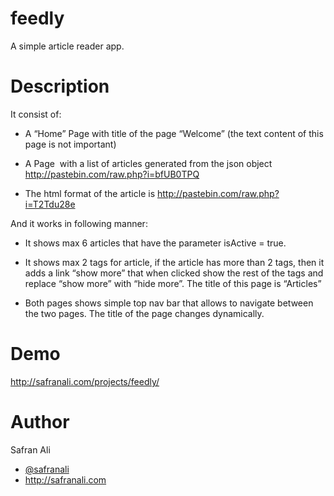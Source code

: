 feedly
======

A simple article reader app.


Description
===========

It consist of:

* A “Home” Page with title of the page “Welcome” (the text content of this page is not important)
 
* A Page  with a list of articles generated from the json object http://pastebin.com/raw.php?i=bfUB0TPQ

* The html format of the article is http://pastebin.com/raw.php?i=T2Tdu28e

And it works in following manner:

* It shows max 6 articles that have the parameter isActive = true.

* It shows max 2 tags for article, if the article has more than 2 tags, then it adds a link “show more” that when clicked show the rest of the tags and replace “show more” with “hide more”. The title of this page is “Articles”

* Both pages shows simple top nav bar that allows to navigate between the two pages. The title of the page changes dynamically.


Demo
====

http://safranali.com/projects/feedly/


Author
======

Safran Ali
* <a href="http://twitter.com/safranali">@safranali</a>
* http://safranali.com